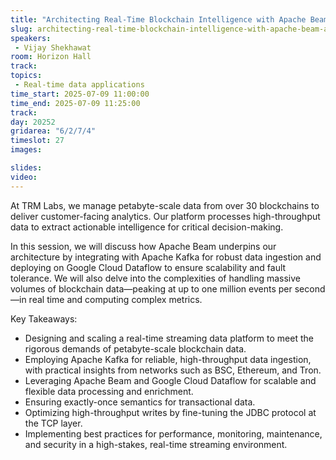 ```yaml
---
title: "Architecting Real-Time Blockchain Intelligence with Apache Beam and Apache Kafka"
slug: architecting-real-time-blockchain-intelligence-with-apache-beam-and-apache-kafka
speakers:
 - Vijay Shekhawat
room: Horizon Hall
track: 
topics: 
 - Real-time data applications
time_start: 2025-07-09 11:00:00
time_end: 2025-07-09 11:25:00
track: 
day: 20252
gridarea: "6/2/7/4"
timeslot: 27
images: 

slides:
video:
---
```


At TRM Labs, we manage petabyte-scale data from over 30 blockchains to deliver customer-facing analytics. Our platform processes high-throughput data to extract actionable intelligence for critical decision-making.

In this session, we will discuss how Apache Beam underpins our architecture by integrating with Apache Kafka for robust data ingestion and deploying on Google Cloud Dataflow to ensure scalability and fault tolerance. We will also delve into the complexities of handling massive volumes of blockchain data—peaking at up to one million events per second—in real time and computing complex metrics.

Key Takeaways:

- Designing and scaling a real-time streaming data platform to meet the rigorous demands of petabyte-scale blockchain data.
- Employing Apache Kafka for reliable, high-throughput data ingestion, with practical insights from networks such as BSC, Ethereum, and Tron.
- Leveraging Apache Beam and Google Cloud Dataflow for scalable and flexible data processing and enrichment.
- Ensuring exactly-once semantics for transactional data.
- Optimizing high-throughput writes by fine-tuning the JDBC protocol at the TCP layer.
- Implementing best practices for performance, monitoring, maintenance, and security in a high-stakes, real-time streaming environment.